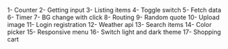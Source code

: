 1- Counter
2- Getting input
3- Listing items
4- Toggle switch
5- Fetch data
6- Timer
7- BG change with click
8- Routing
9- Random quote
10- Upload image
11- Login registration
12- Weather api
13- Search items
14- Color picker
15- Responsive menu
16- Switch light and dark theme
17- Shopping cart
